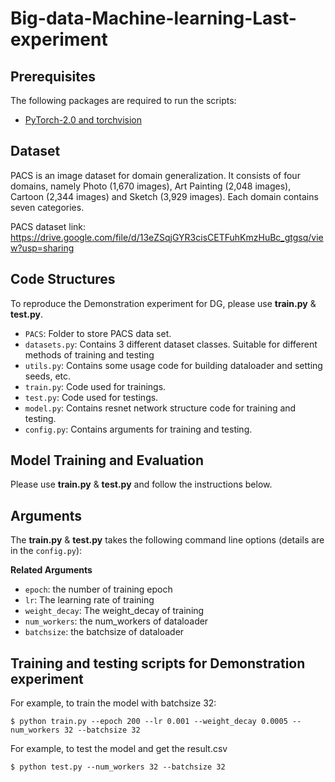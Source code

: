 # Big-data-Machine-learning-Last-experiment

## Prerequisites

The following packages are required to run the scripts:

- [PyTorch-2.0 and torchvision](https://pytorch.org)

## Dataset

PACS is an image dataset for domain generalization. It consists of four domains, namely
Photo (1,670 images), Art Painting (2,048 images), Cartoon (2,344 images) and Sketch (3,929
images). Each domain contains seven categories.

PACS dataset link: https://drive.google.com/file/d/13eZSqjGYR3cisCETFuhKmzHuBc_gtgsq/view?usp=sharing

## Code Structures

To reproduce the Demonstration experiment for DG, please use **train.py** & **test.py**.

- `PACS`: Folder to store PACS data set.
- `datasets.py`: Contains 3 different dataset classes. Suitable for different methods of training and testing
- `utils.py`: Contains some usage code for building dataloader and setting seeds, etc.
- `train.py`: Code used for trainings.
- `test.py`: Code used for testings.
- `model.py`: Contains resnet network structure code for training and testing.
- `config.py`: Contains arguments for training and testing.

## Model Training and Evaluation

Please use **train.py** & **test.py** and follow the instructions below.

## Arguments

The **train.py** & **test.py** takes the following command line options (details are in the `config.py`):

**Related Arguments**

- `epoch`: the number of training epoch
- `lr`: The learning rate of training
- `weight_decay`: The weight_decay of training
- `num_workers`: the num_workers of dataloader
- `batchsize`: the batchsize of dataloader

## Training and testing scripts for Demonstration experiment

For example, to train the model with batchsize 32:

    $ python train.py --epoch 200 --lr 0.001 --weight_decay 0.0005 --num_workers 32 --batchsize 32

For example, to test the model and get the result.csv

    $ python test.py --num_workers 32 --batchsize 32
